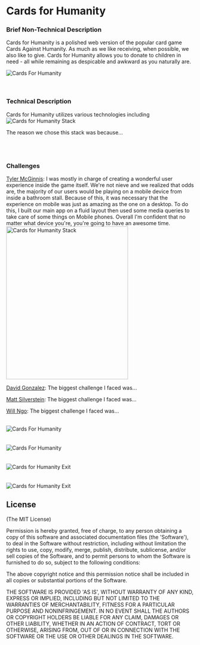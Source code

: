 Cards for Humanity
===========
<h3>Brief Non-Technical Description </h3> 
<p>Cards for Humanity is a polished web version of the popular card game Cards Against Humanity. 
As much as we like receiving, when possible, we also like to give. Cards for Humanity allows you 
to donate to children in need - all while remaining as despicable and awkward as you naturally are.
</p>


<img src="http://www.tylermcginnis.com/images/cfh1.png" alt="Cards For Humanity" />
<br />
<br />
<br />

<h3> Technical Description </h3>
<p>Cards for Humanity utilizes various technologies including 
  <img src="http://www.tylermcginnis.com/images/cfh8.png" alt="Cards for Humanity Stack"/>
</p>
<p> The reason we chose this stack was because...</p> 
<br /><br />


<h3> Challenges </h3> 
<p> 
<a href="http://www.tylermcginnis.com">Tyler McGinnis</a>: I was mostly in charge of creating a wonderful 
user experience inside the game itself. We're not nieve and we realized that odds are, the majority of our users
would be playing on a mobile device from inside a bathroom stall. Because of this, it was necessary that 
the experience on mobile was just as amazing as the one on a desktop. To do this, I built our main app on a fluid 
layout then used some media queries to take care of some things on Mobile phones. Overall I'm confident that no matter
what device you're, you're going to have an awesome time.
<br/ ><img src="http://www.tylermcginnis.com/images/cfhm.png" width="326" height="410" alt="Cards for Humanity Stack"/>
</p>
<p> 
<a href="http://www.truthyfalsy.com">David Gonzalez</a>: The biggest challenge I faced was...
</p>
<p> 
<a href="http://www.mattsilverstein.com/">Matt Silverstein</a>: The biggest challenge I faced was...
</p>
<p> 
<a href="https://github.com/mrngoitall">Will Ngo</a>: The biggest challenge I faced was...
</p>
<br />




<img src="http://www.tylermcginnis.com/images/cfh3.png" alt="Cards For Humanity"/>
<br />
<br />
<br />
<img src="http://www.tylermcginnis.com/images/cfh4.png" alt="Cards For Humanity"/>
<br />
<br />
<br />
<img src="http://www.tylermcginnis.com/images/cfh6.png" alt="Cards for Humanity Exit"/>
<br />
<br />
<br />
<img src="http://www.tylermcginnis.com/images/cfh7.png" alt="Cards for Humanity Exit"/>





## License

(The MIT License)

Permission is hereby granted, free of charge, to any person obtaining
a copy of this software and associated documentation files (the
'Software'), to deal in the Software without restriction, including
without limitation the rights to use, copy, modify, merge, publish,
distribute, sublicense, and/or sell copies of the Software, and to
permit persons to whom the Software is furnished to do so, subject to
the following conditions:

The above copyright notice and this permission notice shall be
included in all copies or substantial portions of the Software.

THE SOFTWARE IS PROVIDED 'AS IS', WITHOUT WARRANTY OF ANY KIND,
EXPRESS OR IMPLIED, INCLUDING BUT NOT LIMITED TO THE WARRANTIES OF
MERCHANTABILITY, FITNESS FOR A PARTICULAR PURPOSE AND NONINFRINGEMENT.
IN NO EVENT SHALL THE AUTHORS OR COPYRIGHT HOLDERS BE LIABLE FOR ANY
CLAIM, DAMAGES OR OTHER LIABILITY, WHETHER IN AN ACTION OF CONTRACT,
TORT OR OTHERWISE, ARISING FROM, OUT OF OR IN CONNECTION WITH THE
SOFTWARE OR THE USE OR OTHER DEALINGS IN THE SOFTWARE.
